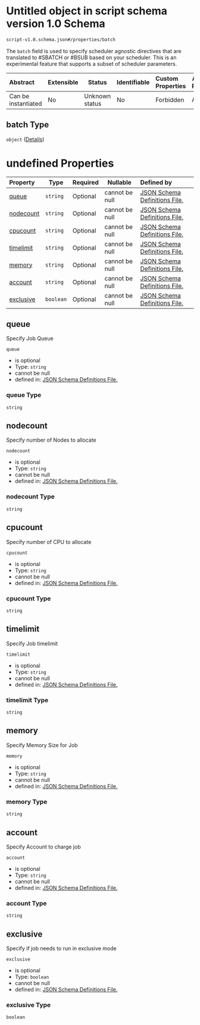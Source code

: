 # Untitled object in script schema version 1.0 Schema

```txt
script-v1.0.schema.json#/properties/batch
```

The `batch` field is used to specify scheduler agnostic directives that are translated to #SBATCH or #BSUB based on your scheduler. This is an experimental feature that supports a subset of scheduler parameters.


| Abstract            | Extensible | Status         | Identifiable | Custom Properties | Additional Properties | Access Restrictions | Defined In                                                                         |
| :------------------ | ---------- | -------------- | ------------ | :---------------- | --------------------- | ------------------- | ---------------------------------------------------------------------------------- |
| Can be instantiated | No         | Unknown status | No           | Forbidden         | Allowed               | none                | [script-v1.0.schema.json\*](../out/script-v1.0.schema.json "open original schema") |

## batch Type

`object` ([Details](definitions-definitions-batch.md))

# undefined Properties

| Property                | Type      | Required | Nullable       | Defined by                                                                                                                                                |
| :---------------------- | --------- | -------- | -------------- | :-------------------------------------------------------------------------------------------------------------------------------------------------------- |
| [queue](#queue)         | `string`  | Optional | cannot be null | [JSON Schema Definitions File. ](definitions-definitions-batch-properties-queue.md "definitions.schema.json#/definitions/batch/properties/queue")         |
| [nodecount](#nodecount) | `string`  | Optional | cannot be null | [JSON Schema Definitions File. ](definitions-definitions-batch-properties-nodecount.md "definitions.schema.json#/definitions/batch/properties/nodecount") |
| [cpucount](#cpucount)   | `string`  | Optional | cannot be null | [JSON Schema Definitions File. ](definitions-definitions-batch-properties-cpucount.md "definitions.schema.json#/definitions/batch/properties/cpucount")   |
| [timelimit](#timelimit) | `string`  | Optional | cannot be null | [JSON Schema Definitions File. ](definitions-definitions-batch-properties-timelimit.md "definitions.schema.json#/definitions/batch/properties/timelimit") |
| [memory](#memory)       | `string`  | Optional | cannot be null | [JSON Schema Definitions File. ](definitions-definitions-batch-properties-memory.md "definitions.schema.json#/definitions/batch/properties/memory")       |
| [account](#account)     | `string`  | Optional | cannot be null | [JSON Schema Definitions File. ](definitions-definitions-batch-properties-account.md "definitions.schema.json#/definitions/batch/properties/account")     |
| [exclusive](#exclusive) | `boolean` | Optional | cannot be null | [JSON Schema Definitions File. ](definitions-definitions-batch-properties-exclusive.md "definitions.schema.json#/definitions/batch/properties/exclusive") |

## queue

Specify Job Queue


`queue`

-   is optional
-   Type: `string`
-   cannot be null
-   defined in: [JSON Schema Definitions File. ](definitions-definitions-batch-properties-queue.md "definitions.schema.json#/definitions/batch/properties/queue")

### queue Type

`string`

## nodecount

Specify number of Nodes to allocate


`nodecount`

-   is optional
-   Type: `string`
-   cannot be null
-   defined in: [JSON Schema Definitions File. ](definitions-definitions-batch-properties-nodecount.md "definitions.schema.json#/definitions/batch/properties/nodecount")

### nodecount Type

`string`

## cpucount

Specify number of CPU to allocate


`cpucount`

-   is optional
-   Type: `string`
-   cannot be null
-   defined in: [JSON Schema Definitions File. ](definitions-definitions-batch-properties-cpucount.md "definitions.schema.json#/definitions/batch/properties/cpucount")

### cpucount Type

`string`

## timelimit

Specify Job timelimit


`timelimit`

-   is optional
-   Type: `string`
-   cannot be null
-   defined in: [JSON Schema Definitions File. ](definitions-definitions-batch-properties-timelimit.md "definitions.schema.json#/definitions/batch/properties/timelimit")

### timelimit Type

`string`

## memory

Specify Memory Size for Job


`memory`

-   is optional
-   Type: `string`
-   cannot be null
-   defined in: [JSON Schema Definitions File. ](definitions-definitions-batch-properties-memory.md "definitions.schema.json#/definitions/batch/properties/memory")

### memory Type

`string`

## account

Specify Account to charge job


`account`

-   is optional
-   Type: `string`
-   cannot be null
-   defined in: [JSON Schema Definitions File. ](definitions-definitions-batch-properties-account.md "definitions.schema.json#/definitions/batch/properties/account")

### account Type

`string`

## exclusive

Specify if job needs to run in exclusive mode


`exclusive`

-   is optional
-   Type: `boolean`
-   cannot be null
-   defined in: [JSON Schema Definitions File. ](definitions-definitions-batch-properties-exclusive.md "definitions.schema.json#/definitions/batch/properties/exclusive")

### exclusive Type

`boolean`

